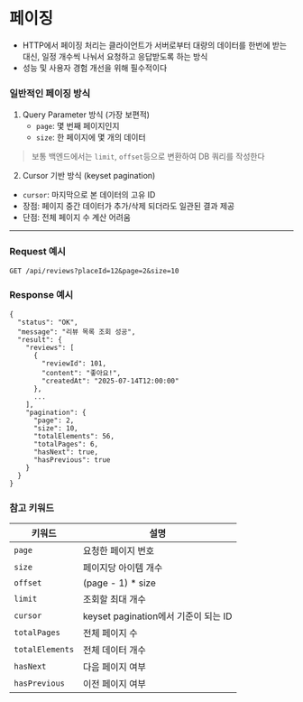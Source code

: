 # 페이징
+ HTTP에서 페이징 처리는 클라이언트가 서버로부터 대량의 데이터를 한번에 받는 대신, 일정 개수씩 나눠서 요청하고 응답받도록 하는 방식
+ 성능 및 사용자 경험 개선을 위해 필수적이다

### 일반적인 페이징 방식
1. Query Parameter 방식 (가장 보편적)
   + `page`: 몇 번째 페이지인지
   + `size`: 한 페이지에 몇 개의 데이터
> 보통 백엔드에서는 `limit`, `offset`등으로 변환하여 DB 쿼리를 작성한다

2. Cursor 기반 방식 (keyset pagination)
+ `cursor`: 마지막으로 본 데이터의 고유 ID
+ 장점: 페이지 중간 데이터가 추가/삭제 되더라도 일관된 결과 제공
+ 단점: 전체 페이지 수 계산 어려움

---

### Request 예시
```text
GET /api/reviews?placeId=12&page=2&size=10
```

### Response 예시
```text
{
  "status": "OK",
  "message": "리뷰 목록 조회 성공",
  "result": {
    "reviews": [
      {
        "reviewId": 101,
        "content": "좋아요!",
        "createdAt": "2025-07-14T12:00:00"
      },
      ...
    ],
    "pagination": {
      "page": 2,
      "size": 10,
      "totalElements": 56,
      "totalPages": 6,
      "hasNext": true,
      "hasPrevious": true
    }
  }
}
```

### 참고 키워드
| 키워드 | 설명 |
| --- | --- |
| `page` | 요청한 페이지 번호 |
| `size` | 페이지당 아이템 개수 |
| `offset` | (page - 1) * size |
| `limit` | 조회할 최대 개수 |
| `cursor` | keyset pagination에서 기준이 되는 ID |
| `totalPages` | 전체 페이지 수 |
| `totalElements` | 전체 데이터 개수 |
| `hasNext` | 다음 페이지 여부 |
| `hasPrevious` | 이전 페이지 여부 |